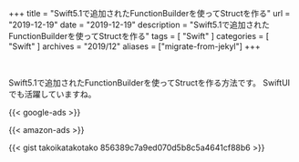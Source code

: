 +++
title =  "Swift5.1で追加されたFunctionBuilderを使ってStructを作る"
url = "2019-12-19"
date = "2019-12-19"
description = "Swift5.1で追加されたFunctionBuilderを使ってStructを作る"
tags = [
    "Swift"
]
categories = [
    "Swift"
]
archives = "2019/12"
aliases = ["migrate-from-jekyl"]
+++

<br>

Swift5.1で追加されたFunctionBuilderを使ってStructを作る方法です。
SwiftUI でも活躍していますね。

<!-- Google Ads -->
{{< google-ads >}}

<!-- Amazon Ads -->
{{< amazon-ads >}}

{{< gist takoikatakotako 856389c7a9ed070d5b8c5a4641cf88b6 >}}
